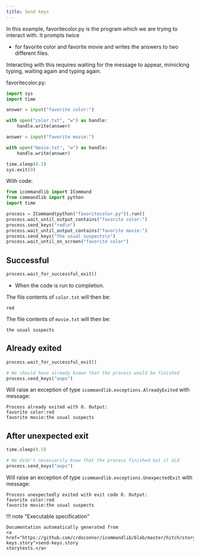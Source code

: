 ```yaml
---
title: Send keys
---
```




In this example, favoritecolor.py is the program
which we are trying to interact with. It prompts twice
- for favorite color and favorite movie and writes
the answers to two different files.

Interacting with this requires waiting for the message
to appear, mimicking typing, waiting again and typing
again.






favoritecolor.py:

```python
import sys
import time

answer = input("favorite color:")

with open("color.txt", "w") as handle:
    handle.write(answer)

answer = input("favorite movie:")

with open("movie.txt", "w") as handle:
    handle.write(answer)

time.sleep(0.2)
sys.exit(0)
```

With code:

```python
from icommandlib import ICommand
from commandlib import python
import time

process = ICommand(python("favoritecolor.py")).run()
process.wait_until_output_contains("favorite color:")
process.send_keys("red\n")
process.wait_until_output_contains("favorite movie:")
process.send_keys("the usual suspects\n")
process.wait_until_on_screen("favorite color")

```




## Successful




```python
process.wait_for_successful_exit()

```



* When the code is run to completion.

The file contents of `color.txt` will then be:

```
red
```

The file contents of `movie.txt` will then be:

```
the usual suspects
```


## Already exited




```python
process.wait_for_successful_exit()

# We should have already known that the process would be finished
process.send_keys("oops")

```



Will raise an exception of type `icommandlib.exceptions.AlreadyExited`
with message:

```
Process already exited with 0. Output:
favorite color:red
favorite movie:the usual suspects
```


## After unexpected exit




```python
time.sleep(0.5)

# We didn't necessarily know that the process finished but it did
process.send_keys("oops")

```



Will raise an exception of type `icommandlib.exceptions.UnexpectedExit`
with message:

```
Process unexpectedly exited with exit code 0. Output:
favorite color:red
favorite movie:the usual suspects
```







!!! note "Executable specification"

    Documentation automatically generated from 
    <a href="https://github.com/crdoconnor/icommandlib/blob/master/hitch/story/send-keys.story">send-keys.story
    storytests.</a>

